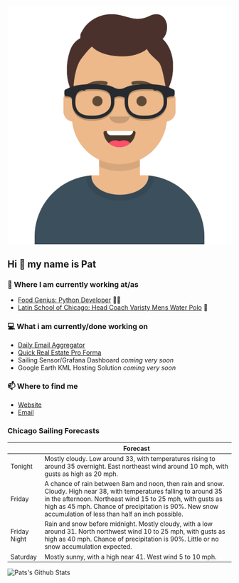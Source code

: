 [![Social banner for p-j-falconer](https://raw.githubusercontent.com/P-J-FALCONER/P-J-FALCONER/master/assets/avataaars.svg)](https://patfalconer.com/)
## Hi :wave: my name is Pat

### 💼 Where I am currently working at/as
- [Food Genius: Python Developer](https://getfoodgenius.com/) 🍔🐍
- [Latin School of Chicago: Head Coach Varisty Mens Water Polo](https://www.latinschool.org/) 🤽


### 💻 What i am currently/done working on
 - [Daily Email Aggregator](https://github.com/P-J-FALCONER/dott_daily_mail)
 - [Quick Real Estate Pro Forma](https://github.com/P-J-FALCONER/henry)
 - Sailing Sensor/Grafana Dashboard *coming very soon*
 - Google Earth KML Hosting Solution *coming very soon*

### 📫 Where to find me
 - [Website](https://patfalconer.com/)
 - [Email](mailto:patrick.j.falconer@gmail.com)


### Chicago Sailing Forecasts
|   | Forecast  |
|---|---|
| Tonight | Mostly cloudy. Low around 33, with temperatures rising to around 35 overnight. East northeast wind around 10 mph, with gusts as high as 20 mph. |
| Friday | A chance of rain between 8am and noon, then rain and snow. Cloudy. High near 38, with temperatures falling to around 35 in the afternoon. Northeast wind 15 to 25 mph, with gusts as high as 45 mph. Chance of precipitation is 90%. New snow accumulation of less than half an inch possible. |
| Friday Night | Rain and snow before midnight. Mostly cloudy, with a low around 31. North northwest wind 10 to 25 mph, with gusts as high as 40 mph. Chance of precipitation is 90%. Little or no snow accumulation expected. |
| Saturday | Mostly sunny, with a high near 41. West wind 5 to 10 mph. |

![Pats's Github Stats](https://github-readme-stats.vercel.app/api?username=p-j-falconer&show_icons=true&theme=radical)
